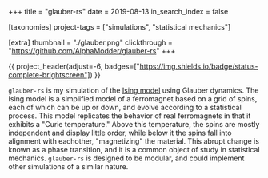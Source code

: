 +++
title = "glauber-rs"
date = 2019-08-13
in_search_index = false

[taxonomies]
project-tags = ["simulations", "statistical mechanics"]

[extra]
thumbnail = "./glauber.png"
clickthrough = "https://github.com/AlphaModder/glauber-rs"
+++

{{ project_header(adjust=-6, badges=["https://img.shields.io/badge/status-complete-brightscreen"]) }}

`glauber-rs` is my simulation of the [Ising model]("https://en.wikipedia.org/wiki/Ising_model") using Glauber dynamics. The Ising model is a simplified model of a ferromagnet based on a grid of spins, each of which can be up or down, and evolve according to a statistical process. This model replicates the behavior of real ferromagnets in that it exhibits a "Curie temperature." Above this temperature, the spins are mostly independent and display little order, while below it the spins fall into alignment with eachother, "magnetizing" the material. This abrupt change is known as a phase transition, and it is a common object of study in statistical mechanics. `glauber-rs` is designed to be modular, and could implement other simulations of a similar nature.